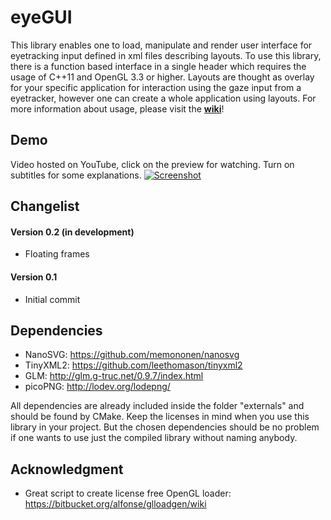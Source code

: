 # eyeGUI
This library enables one to load, manipulate and render user interface for eyetracking input defined in xml files describing layouts. To use this library, there is a function based interface in a single header which requires the usage of C++11 and OpenGL 3.3 or higher. Layouts are thought as overlay for your specific application for interaction using the gaze input from a eyetracker, however one can create a whole application using layouts. For more information about usage, please visit the [**wiki**](https://github.com/raphaelmenges/eyeGUI/wiki)!

## Demo
Video hosted on YouTube, click on the preview for watching. Turn on subtitles for some explanations.
[![Screenshot](https://raw.githubusercontent.com/wiki/raphaelmenges/eyeGUI/DemoVideoLink.png)](https://youtu.be/niMRX65E7IE)

## Changelist
#### Version 0.2 (in development)
* Floating frames

#### Version 0.1
* Initial commit

## Dependencies
* NanoSVG: https://github.com/memononen/nanosvg
* TinyXML2: https://github.com/leethomason/tinyxml2
* GLM: http://glm.g-truc.net/0.9.7/index.html
* picoPNG: http://lodev.org/lodepng/

All dependencies are already included inside the folder "externals" and should be found by CMake. Keep the licenses in mind when you use this library in your project. But the chosen dependencies should be no problem if one wants to use just the compiled library without naming anybody.

## Acknowledgment
* Great script to create license free OpenGL loader: https://bitbucket.org/alfonse/glloadgen/wiki
